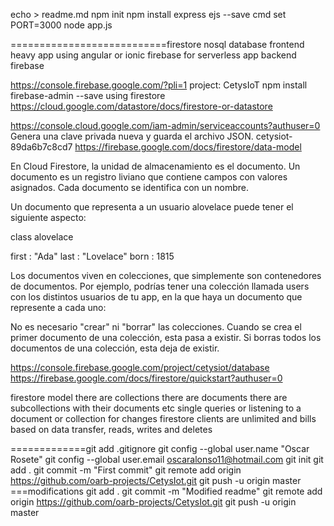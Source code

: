 echo > readme.md
npm init 
npm install express ejs --save
cmd
set PORT=3000
node app.js


===========================firestore nosql database
frontend heavy app using angular or ionic
firebase for serverless app
backend firebase

https://console.firebase.google.com/?pli=1
project: CetysIoT
npm install firebase-admin --save
using firestore
https://cloud.google.com/datastore/docs/firestore-or-datastore

https://console.cloud.google.com/iam-admin/serviceaccounts?authuser=0
Genera una clave privada nueva y guarda el archivo JSON. 
cetysiot-89da6b7c8cd7
https://firebase.google.com/docs/firestore/data-model

En Cloud Firestore, la unidad de almacenamiento es el documento. Un documento es un registro liviano que contiene campos con valores asignados. Cada documento se identifica con un nombre.

Un documento que representa a un usuario alovelace puede tener el siguiente aspecto:

class alovelace

first : "Ada"
last : "Lovelace"
born : 1815

Los documentos viven en colecciones, que simplemente son contenedores de documentos. Por ejemplo, podrías tener una colección llamada users con los distintos usuarios de tu app, en la que haya un documento que represente a cada uno:

No es necesario "crear" ni "borrar" las colecciones. Cuando se crea el primer documento de una colección, esta pasa a existir. Si borras todos los documentos de una colección, esta deja de existir.

https://console.firebase.google.com/project/cetysiot/database
https://firebase.google.com/docs/firestore/quickstart?authuser=0

firestore model
there are collections
there are documents
there are subcollections with their documents
etc
single queries or listening to a document or collection for changes
firestore clients are unlimited
and bills based on data transfer, reads, writes and deletes

=============git
add .gitignore
git config --global user.name "Oscar Rosete"
git config --global user.email oscaralonso11@hotmail.com
git init
git add .
git commit -m "First commit"
git remote add origin https://github.com/oarb-projects/CetysIot.git
git push -u origin master
===modifications
git add .
git commit -m "Modified readme"
git remote add origin https://github.com/oarb-projects/CetysIot.git
git push -u origin master